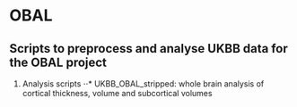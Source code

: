 # OBAL
## Scripts to preprocess and analyse UKBB data for the OBAL project
1. Analysis scripts
⋅⋅* UKBB_OBAL_stripped: whole brain analysis of cortical thickness, volume and subcortical volumes
